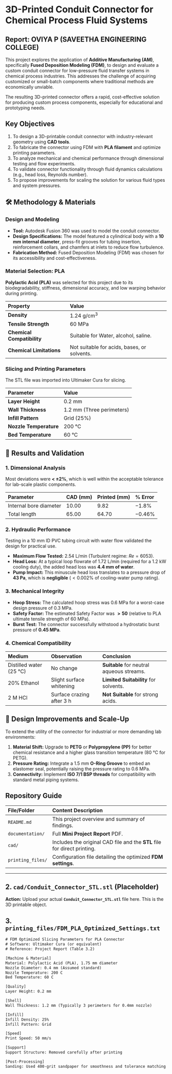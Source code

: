 # 3D-Printed Conduit Connector for Chemical Process Fluid Systems

##  Report: OVIYA P (SAVEETHA ENGINEERING COLLEGE)

This project explores the application of **Additive Manufacturing (AM)**, specifically **Fused Deposition Modeling (FDM)**, to design and evaluate a custom conduit connector for low-pressure fluid transfer systems in chemical process industries. This addresses the challenge of acquiring customized or small-batch components where traditional methods are economically unviable.

The resulting 3D-printed connector offers a rapid, cost-effective solution for producing custom process components, especially for educational and prototyping needs.

## Key Objectives

1.  To design a 3D-printable conduit connector with industry-relevant geometry using **CAD tools**.
2.  To fabricate the connector using FDM with **PLA filament** and optimize printing parameters.
3.  To analyze mechanical and chemical performance through dimensional testing and flow experiments.
4.  To validate connector functionality through fluid dynamics calculations (e.g., head loss, Reynolds number).
5.  To propose improvements for scaling the solution for various fluid types and system pressures.

## 🛠️ Methodology & Materials

### Design and Modeling

* **Tool:** Autodesk Fusion 360 was used to model the conduit connector.
* **Design Specifications:** The model featured a cylindrical body with a **10 mm internal diameter**, press-fit grooves for tubing insertion, reinforcement collars, and chamfers at inlets to reduce flow turbulence.
* **Fabrication Method:** Fused Deposition Modeling (FDM) was chosen for its accessibility and cost-effectiveness.

### Material Selection: PLA

**Polylactic Acid (PLA)** was selected for this project due to its biodegradability, stiffness, dimensional accuracy, and low warping behavior during printing.

| Property | Value |
| :--- | :--- |
| **Density** | $1.24 \text{ g/cm}^3$ |
| **Tensile Strength** | $60 \text{ MPa}$ |
| **Chemical Compatibility** | Suitable for Water, alcohol, saline. |
| **Chemical Limitations** | Not suitable for acids, bases, or solvents. |

### Slicing and Printing Parameters

The STL file was imported into Ultimaker Cura for slicing.

| Parameter | Value |
| :--- | :--- |
| **Layer Height** | $0.2 \text{ mm}$ |
| **Wall Thickness** | $1.2 \text{ mm}$ (Three perimeters) |
| **Infill Pattern** | Grid ($25\%$) |
| **Nozzle Temperature** | $200 \text{ °C}$ |
| **Bed Temperature** | $60 \text{ °C}$ |

## 🧪 Results and Validation

### 1. Dimensional Analysis

Most deviations were **< $\pm 2 \%$**, which is well within the acceptable tolerance for lab-scale plastic components.

| Parameter | CAD (mm) | Printed (mm) | % Error |
| :--- | :--- | :--- | :--- |
| Internal bore diameter | $10.00$ | $9.82$ | $-1.8 \%$ |
| Total length | $65.00$ | $64.70$ | $-0.46 \%$ |

### 2. Hydraulic Performance

Testing in a $10 \text{ mm}$ ID PVC tubing circuit with water flow validated the design for practical use.

* **Maximum Flow Tested:** $2.54 \text{ L/min}$ (Turbulent regime: $Re = 6053$).
* **Head Loss:** At a typical loop flowrate of $1.72 \text{ L/min}$ (required for a $1.2 \text{ kW}$ cooling duty), the added head loss was **$4.4 \text{ mm}$ of water**.
* **Pump Impact:** This minuscule head loss translates to a pressure drop of **$43 \text{ Pa}$**, which is **negligible** ($< 0.002 \%$ of cooling-water pump rating).

### 3. Mechanical Integrity

* **Hoop Stress:** The calculated hoop stress was $0.6 \text{ MPa}$ for a worst-case design pressure of $0.3 \text{ MPa}$.
* **Safety Factor:** The estimated Safety Factor was **$> 50$** (relative to PLA ultimate tensile strength of $60 \text{ MPa}$).
* **Burst Test:** The connector successfully withstood a hydrostatic burst pressure of **$0.45 \text{ MPa}$**.

### 4. Chemical Compatibility

| Medium | Observation | Conclusion |
| :--- | :--- | :--- |
| Distilled water ($25 \text{ °C}$) | No change | **Suitable** for neutral aqueous streams. |
| $20 \%$ Ethanol | Slight surface whitening | **Limited Suitability** for solvents. |
| $2 \text{ M HCl}$ | Surface crazing after $3 \text{ h}$ | **Not Suitable** for strong acids. |

## 🚀 Design Improvements and Scale-Up

To extend the utility of the connector for industrial or more demanding lab environments:

1.  **Material Shift:** Upgrade to **PETG** or **Polypropylene (PP)** for better chemical resistance and a higher glass transition temperature ($80 \text{ °C}$ for PETG).
2.  **Pressure Rating:** Integrate a $1.5 \text{ mm}$ **O-Ring Groove** to embed an elastomer seal, potentially raising the pressure rating to $0.6 \text{ MPa}$.
3.  **Connectivity:** Implement **ISO 7/1 BSP threads** for compatibility with standard metal piping systems.

## Repository Guide

| File/Folder | Content Description |
| :--- | :--- |
| `README.md` | This project overview and summary of findings. |
| `documentation/` | Full **Mini Project Report** PDF. |
| `cad/` | Includes the original CAD file and the **STL** file for direct printing. |
| `printing_files/` | Configuration file detailing the optimized **FDM settings**. |

---

## 2. `cad/Conduit_Connector_STL.stl` (Placeholder)

**Action:** Upload your actual **`Conduit_Connector_STL.stl`** file here. This is the 3D printable object.

## 3. `printing_files/FDM_PLA_Optimized_Settings.txt`

```txt
# FDM Optimized Slicing Parameters for PLA Connector
# Software: Ultimaker Cura (or equivalent)
# Reference: Project Report (Table 3.2)

[Machine & Material]
Material: Polylactic Acid (PLA), 1.75 mm diameter
Nozzle Diameter: 0.4 mm (Assumed standard)
Nozzle Temperature: 200 C
Bed Temperature: 60 C

[Quality]
Layer Height: 0.2 mm

[Shell]
Wall Thickness: 1.2 mm (Typically 3 perimeters for 0.4mm nozzle)

[Infill]
Infill Density: 25%
Infill Pattern: Grid

[Speed]
Print Speed: 50 mm/s

[Support]
Support Structure: Removed carefully after printing

[Post-Processing]
Sanding: Used 400-grit sandpaper for smoothness and tolerance matching
